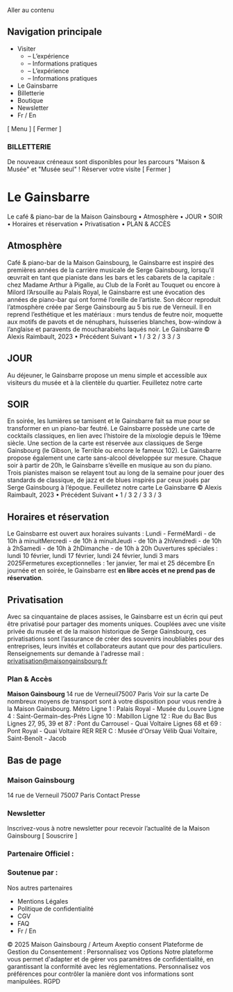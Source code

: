 Aller au contenu 
##  Navigation principale 
  * Visiter
    * – L’expérience 
    * – Informations pratiques 
    * – L’expérience 
    * – Informations pratiques 
  * Le Gainsbarre
  * Billetterie
  * Boutique
  * Newsletter
  * Fr / En

[ Menu ]  [ Fermer ] 
###  BILLETTERIE 
De nouveaux créneaux sont disponibles pour les parcours "Maison & Musée" et "Musée seul" ! 
Réserver votre visite
[ Fermer ] 
# Le Gainsbarre
Le café & piano-bar de la Maison Gainsbourg
• Atmosphère 
• JOUR 
• SOIR 
• Horaires et réservation 
• Privatisation 
• PLAN & ACCÈS 
## Atmosphère
Café & piano-bar de la Maison Gainsbourg, le Gainsbarre est inspiré des premières années de la carrière musicale de Serge Gainsbourg, lorsqu'il œuvrait en tant que pianiste dans les bars et les cabarets de la capitale : chez Madame Arthur à Pigalle, au Club de la Forêt au Touquet ou encore à Milord l’Arsouille au Palais Royal, le Gainsbarre est une évocation des années de piano-bar qui ont formé l’oreille de l’artiste.
Son décor reproduit l’atmosphère créée par Serge Gainsbourg au 5 bis rue de Verneuil. Il en reprend l’esthétique et les matériaux : murs tendus de feutre noir, moquette aux motifs de pavots et de nénuphars, huisseries blanches, bow-window à l’anglaise et paravents de moucharabiehs laqués noir.
Le Gainsbarre © Alexis Raimbault, 2023
• Précédent Suivant •
1 / 3
2 / 3
3 / 3
## JOUR
Au déjeuner, le Gainsbarre propose un menu simple et accessible aux visiteurs du musée et à la clientèle du quartier.
Feuilletez notre carte 
## SOIR
En soirée, les lumières se tamisent et le Gainsbarre fait sa mue pour se transformer en un piano-bar feutré.
Le Gainsbarre possède une carte de cocktails classiques, en lien avec l’histoire de la mixologie depuis le 19ème siècle. Une section de la carte est réservée aux classiques de Serge Gainsbourg (le Gibson, le Terrible ou encore le fameux 102). Le Gainsbarre propose également une carte sans-alcool développée sur mesure.
Chaque soir à partir de 20h, le Gainsbarre s’éveille en musique au son du piano. Trois pianistes maison se relayent tout au long de la semaine pour jouer des standards de classique, de jazz et de blues inspirés par ceux joués par Serge Gainsbourg à l’époque.
Feuilletez notre carte 
Le Gainsbarre © Alexis Raimbault, 2023
• Précédent Suivant •
1 / 3
2 / 3
3 / 3
## Horaires et réservation
Le Gainsbarre est ouvert aux horaires suivants :
Lundi - FerméMardi - de 10h à minuitMercredi - de 10h à minuitJeudi - de 10h à 2hVendredi - de 10h à 2hSamedi - de 10h à 2hDimanche - de 10h à 20h
Ouvertures spéciales : lundi 10 février, lundi 17 février, lundi 24 février, lundi 3 mars 2025Fermetures exceptionnelles : 1er janvier, 1er mai et 25 décembre
En journée et en soirée, le Gainsbarre est **en libre accès et ne prend pas de réservation**.
## Privatisation
Avec sa cinquantaine de places assises, le Gainsbarre est un écrin qui peut être privatisé pour partager des moments uniques. Couplées avec une visite privée du musée et de la maison historique de Serge Gainsbourg, ces privatisations sont l’assurance de créer des souvenirs inoubliables pour des entreprises, leurs invités et collaborateurs autant que pour des particuliers.
Renseignements sur demande à l'adresse mail : privatisation@maisongainsbourg.fr
###  Plan & Accès 
**Maison Gainsbourg** 14 rue de Verneuil75007 Paris
Voir sur la carte 
De nombreux moyens de transport sont à votre disposition pour vous rendre à la Maison Gainsbourg. 
Métro
Ligne 1 : Palais Royal - Musée du Louvre Ligne 4 : Saint-Germain-des-Prés Ligne 10 : Mabillon Ligne 12 : Rue du Bac
Bus
Lignes 27, 95, 39 et 87 : Pont du Carrousel - Quai Voltaire Lignes 68 et 69 : Pont Royal - Quai Voltaire
RER
RER C : Musée d'Orsay
Vélib
Quai Voltaire, Saint-Benoît - Jacob
##  Bas de page 
### Maison Gainsbourg
14 rue de Verneuil
75007 Paris
Contact
Presse
### Newsletter
Inscrivez-vous à notre newsletter pour recevoir l’actualité de la Maison Gainsbourg
[ Souscrire ]
### Partenaire Officiel :
### Soutenue par :
Nos autres partenaires
  * Mentions Légales
  * Politique de confidentialité
  * CGV
  * FAQ
  * Fr  /  En 


© 2025 Maison Gainsbourg / Arteum 
Axeptio consent
Plateforme de Gestion du Consentement : Personnalisez vos Options
Notre plateforme vous permet d'adapter et de gérer vos paramètres de confidentialité, en garantissant la conformité avec les réglementations. Personnalisez vos préférences pour contrôler la manière dont vos informations sont manipulées.
RGPD
